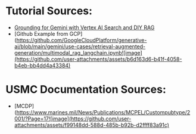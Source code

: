 # Tutorial Sources:
* [Grounding for Gemini with Vertex AI Search and DIY RAG](https://youtu.be/v4s5eU2tfd4?si=tAOG29xhoMX-63Wv)
* [Github Example from GCP](https://github.com/GoogleCloudPlatform/generative-ai/blob/main/gemini/use-cases/retrieval-augmented-generation/multimodal_rag_langchain.ipynb![image](https://github.com/user-attachments/assets/b6d163d6-b41f-4058-b4eb-bb4dd4a43384)

# USMC Documentation Sources:
* [MCDP](https://www.marines.mil/News/Publications/MCPEL/Custompubtype/2001/?Page=17![image](https://github.com/user-attachments/assets/f99148dd-588d-485b-b92b-d2ffff83a91c)
